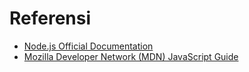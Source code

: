 # Referensi

- [Node.js Official Documentation](https://nodejs.org/en/docs/)
- [Mozilla Developer Network (MDN) JavaScript Guide](https://developer.mozilla.org/en-US/docs/Web/JavaScript/Guide)